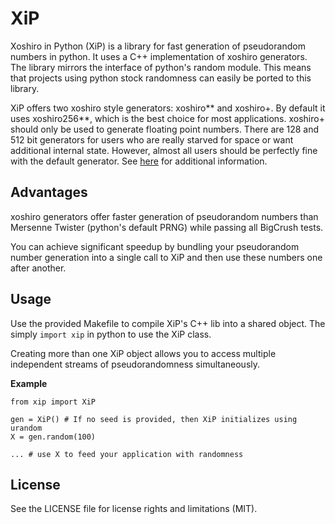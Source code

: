 # XiP

Xoshiro in Python (XiP) is a library for fast generation of pseudorandom numbers in python.
It uses a C++ implementation of xoshiro generators.
The library mirrors the interface of python's random module.
This means that projects using python stock randomness can easily be ported to this library.

XiP offers two xoshiro style generators: xoshiro** and xoshiro+.
By default it uses xoshiro256**, which is the best choice for most applications.
xoshiro+ should only be used to generate floating point numbers.
There are 128 and 512 bit generators for users who are really starved for space or want additional internal state.
However, almost all users should be perfectly fine with the default generator.
See [here](http://xoshiro.di.unimi.it/) for additional information.

## Advantages

xoshiro generators offer faster generation of pseudorandom numbers than Mersenne Twister (python's default PRNG) while passing all BigCrush tests.

You can achieve significant speedup by bundling your pseudorandom number generation into a single call to XiP and then use these numbers one after another.

## Usage

Use the provided Makefile to compile XiP's C++ lib into a shared object.
The simply `import xip` in python to use the XiP class.

Creating more than one XiP object allows you to access multiple independent streams of pseudorandomness simultaneously.

**Example**
~~~
from xip import XiP

gen = XiP() # If no seed is provided, then XiP initializes using urandom
X = gen.random(100)

... # use X to feed your application with randomness
~~~

## License

See the LICENSE file for license rights and limitations (MIT).
